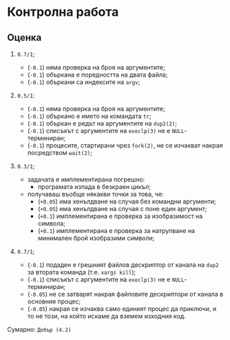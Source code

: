 # Контролна работа

## Оценка

1. `0.7/1`;
    * (`-0.1`) няма проверка на броя на аргументите;
    * (`-0.1`) объркана е поредността на двата файла;
    * (`-0.1`) объркани са индексите на `argv`;

2. `0.5/1`:
    * (`-0.1`) няма проверка на броя на аргументите;
    * (`-0.1`) объркано е името на командата `tr`;
    * (`-0.1`) объркан е редът на аргументите на `dup2(2)`;
    * (`-0.1`) списъкът с аргументите на `execlp(3)` не е `NULL`-терминиран;
    * (`-0.1`) процесите, стартирани чрез `fork(2)`, не се изчакват накрая посредством `wait(2)`;

3. `0.3/1`;
    * задачата е имплементирана погрешно:
        * програмата изпада в безкраен цикъл;
    * получаваш въобще някакви точки за това, че:
        * (`+0.05`) има хенълдване на случая без командни аргументи;
        * (`+0.05`) има хенълдване на случая с поне един аргумент;
        * (`+0.1`) имплементирана е проверка за изобразимост на символа;
        * (`+0.1`) имплементирана е проверка за натрупване на минимален брой изобразими символи;

4. `0.7/1`;
    * (`-0.1`) подаден е грешният файлов дескриптор от канала на `dup2` за втората команда (т.е. `xargs kill`);
    * (`-0.1`) списъкът с аргументите на `execlp(3)` не е `NULL`-терминиран;
    * (`-0.05`) не се затварят накрая файловите дескриптори от канала в основния процес;
    * (`-0.05`) накрая се изчаква само единият процес да приключи, и то не този, на който искаме да вземем изходния код.

Сумарно: `Добър (4.2)`